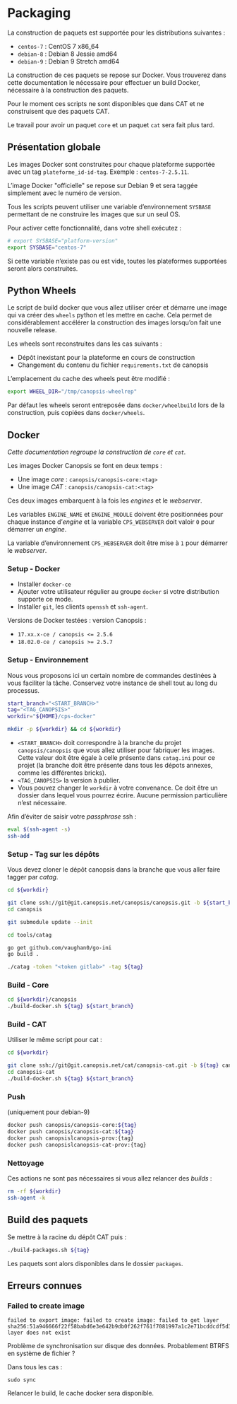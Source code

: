 # Packaging

La construction de paquets est supportée pour les distributions suivantes :

 * `centos-7` : CentOS 7 x86_64
 * `debian-8` : Debian 8 Jessie amd64
 * `debian-9` : Debian 9 Stretch amd64

La construction de ces paquets se repose sur Docker. Vous trouverez dans cette documentation le nécessaire pour effectuer un build Docker, nécessaire à la construction des paquets.

Pour le moment ces scripts ne sont disponibles que dans CAT et ne construisent que des paquets CAT.

Le travail pour avoir un paquet `core` et un paquet `cat` sera fait plus tard.

## Présentation globale

Les images Docker sont construites pour chaque plateforme supportée avec un tag `plateforme_id-id-tag`. Exemple : `centos-7-2.5.11`.

L’image Docker "officielle" se repose sur Debian 9 et sera taggée simplement avec le numéro de version.

Tous les scripts peuvent utiliser une variable d’environnement `SYSBASE` permettant de ne construire les images que sur un seul OS.

Pour activer cette fonctionnalité, dans votre shell exécutez :

```bash
# export SYSBASE="platform-version"
export SYSBASE="centos-7"
```

Si cette variable n’existe pas ou est vide, toutes les plateformes supportées seront alors construites.

## Python Wheels

Le script de build docker que vous allez utiliser créer et démarre une image qui va créer des `wheels` python et les mettre en cache. Cela permet de considérablement accélérer la construction des images lorsqu’on fait une nouvelle release.

Les wheels sont reconstruites dans les cas suivants :

 * Dépôt inexistant pour la plateforme en cours de construction
 * Changement du contenu du fichier `requirements.txt` de canopsis

L’emplacement du cache des wheels peut être modifié :

```bash
export WHEEL_DIR="/tmp/canopsis-wheelrep"
```

Par défaut les wheels seront entreposée dans `docker/wheelbuild` lors de la construction, puis copiées dans `docker/wheels`.

## Docker

*Cette documentation regroupe la construction de `core` et `cat`.*

Les images Docker Canopsis se font en deux temps :

 * Une image *core* : `canopsis/canopsis-core:<tag>`
 * Une image *CAT* : `canopsis/canopsis-cat:<tag>`

Ces deux images embarquent à la fois les *engines* et le *webserver*.

Les variables `ENGINE_NAME` et `ENGINE_MODULE` doivent être positionnées pour chaque instance d’*engine* et la variable `CPS_WEBSERVER` doit valoir `0` pour démarrer un *engine*.

La variable d’environnement `CPS_WEBSERVER` doit être mise à `1` pour démarrer le *webserver*.

### Setup - Docker

 * Installer `docker-ce`
 * Ajouter votre utilisateur régulier au groupe `docker` si votre distribution supporte ce mode.
 * Installer `git`, les clients `openssh` et `ssh-agent`.

Versions de Docker testées : version Canopsis :

 * `17.xx.x-ce / canopsis <= 2.5.6`
 * `18.02.0-ce / canopsis >= 2.5.7`

### Setup - Environnement

Nous vous proposons ici un certain nombre de commandes destinées à vous faciliter la tâche. Conservez votre instance de shell tout au long du processus.

```bash
start_branch="<START_BRANCH>"
tag="<TAG_CANOPSIS>"
workdir="${HOME}/cps-docker"

mkdir -p ${workdir} && cd ${workdir}
```

 * `<START_BRANCH>` doit correspondre à la branche du projet `canopsis/canopsis` que vous allez utiliser pour fabriquer les images. Cette valeur doit être égale à celle présente dans `catag.ini` pour ce projet (la branche doit être présente dans tous les dépots annexes, comme les différentes bricks).
 * `<TAG_CANOPSIS>` la version à publier.
 * Vous pouvez changer le `workdir` à votre convenance. Ce doit être un dossier dans lequel vous pourrez écrire. Aucune permission particulière n’est nécessaire.

Afin d’éviter de saisir votre *passphrase* ssh :

```bash
eval $(ssh-agent -s)
ssh-add
```

### Setup - Tag sur les dépôts

Vous devez cloner le dépôt canopsis dans la branche que vous aller faire tagger par *catag*.

```bash
cd ${workdir}

git clone ssh://git@git.canopsis.net/canopsis/canopsis.git -b ${start_branch} canopsis
cd canopsis

git submodule update --init

cd tools/catag

go get github.com/vaughan0/go-ini
go build .

./catag -token "<token gitlab>" -tag ${tag}
```

### Build - Core

```bash
cd ${workdir}/canopsis
./build-docker.sh ${tag} ${start_branch}
```

### Build - CAT

Utiliser le même script pour cat :

```bash
cd ${workdir}

git clone ssh://git@git.canopsis.net/cat/canopsis-cat.git -b ${tag} canopsis-cat
cd canopsis-cat
./build-docker.sh ${tag} ${start_branch}
```

### Push

(uniquement pour debian-9)

```bash
docker push canopsis/canopsis-core:${tag}
docker push canopsis/canopsis-cat:${tag}
docker push canopsislcanopsis-prov:{tag}
docker push canopsislcanopsis-cat-prov:{tag}
```

### Nettoyage

Ces actions ne sont pas nécessaires si vous allez relancer des *builds* :

```bash
rm -rf ${workdir}
ssh-agent -k
```

## Build des paquets

Se mettre à la racine du dépôt CAT puis :

```bash
./build-packages.sh ${tag}
```

Les paquets sont alors disponibles dans le dossier `packages`.

## Erreurs connues

### Failed to create image

```
failed to export image: failed to create image: failed to get layer sha256:51a946666f22f58babd6e3e642b9db0f262f761f7081997a1c2e71bcddcdf5d3: layer does not exist
```

Problème de synchronisation sur disque des données. Probablement BTRFS en système de fichier ?

Dans tous les cas :

```
sudo sync
```

Relancer le build, le cache docker sera disponible.
